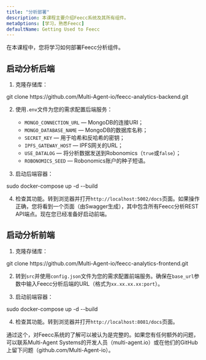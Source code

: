 ```yaml
---
title: "分析部署"
description: 本课程主要介绍Feecc系统及其所有组件。
metaOptions: [学习，熟悉Feecc]
defaultName: Getting Used to Feecc
---
```


<RoboAcademyText fWeight="500">
在本课程中，您将学习如何部署Feecc分析组件。
</RoboAcademyText>

## 启动分析后端

1. 克隆存储库：

<LessonCodeWrapper language="bash" codeClass="big-code">
git clone https://github.com/Multi-Agent-io/feecc-analytics-backend.git
</LessonCodeWrapper>

2. 使用`.env`文件为您的需求配置后端服务：
    - `MONGO_CONNECTION_URL` — MongoDB的连接URI；
    - `MONGO_DATABASE_NAME` — MongoDB的数据库名称；
    - `SECRET_KEY` — 用于哈希和反哈希的密钥；
    - `IPFS_GATEWAY_HOST` — IPFS网关的URL；
    - `USE_DATALOG` — 将分析数据发送到Robonomics（`true`或`false`）；
    - `ROBONOMICS_SEED` — Robonomics账户的种子短语。

3. 启动后端容器：

<LessonCodeWrapper language="bash">
sudo docker-compose up -d --build
</LessonCodeWrapper>

4. 检查其功能。转到浏览器并打开`http://localhost:5002/docs`页面。如果操作正确，您将看到一个页面（由Swagger生成），其中包含所有Feecc分析REST API端点。现在您已经准备好启动前端。

## 启动分析前端

1. 克隆存储库：

<LessonCodeWrapper language="bash" codeClass="big-code">
git clone https://github.com/Multi-Agent-io/feecc-analytics-frontend.git
</LessonCodeWrapper>

2. 转到`src`并使用`config.json`文件为您的需求配置前端服务。确保在`base_url`参数中输入Feecc分析后端的URL（格式为`xx.xx.xx.xx:port`）。

3. 启动前端容器：

<LessonCodeWrapper language="bash">
sudo docker-compose up -d --build
</LessonCodeWrapper>

4. 检查其功能。转到浏览器并打开`http://localhost:8081/docs`页面。

<RoboAcademyText fWeight="500">
通过这个，对Feecc系统的了解可以被认为是完整的。如果您有任何额外的问题，可以联系Multi-Agent Systems的开发人员（multi-agent.io）或在他们的GitHub上留下问题（github.com/Multi-Agent-io）。
</RoboAcademyText>